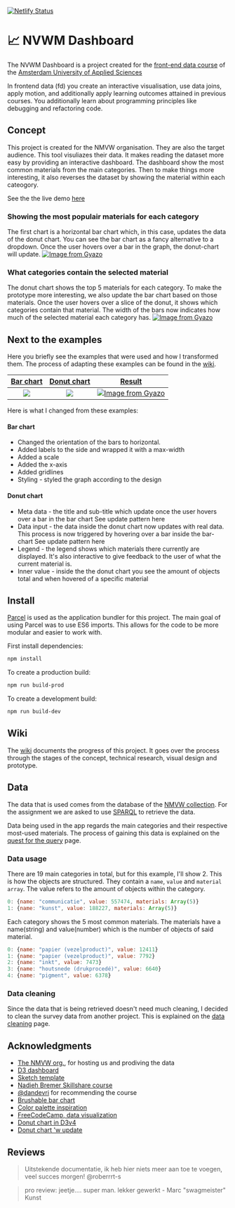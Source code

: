 [![Netlify Status](https://api.netlify.com/api/v1/badges/1c5f5275-6038-4ca7-b8d4-32f12e188f72/deploy-status)](https://app.netlify.com/sites/make-frontend-data/deploys)

# 📈 NVWM Dashboard
The NVWM Dashboard is a project created for the [front-end data course](https://github.com/cmda-tt/course-19-20/tree/master/frontend-data) of the [Amsterdam University of Applied Sciences](https://www.hva.nl/)

In frontend data (fd) you create an interactive visualisation, use data joins, apply motion, and additionally apply learning outcomes attained in previous courses. You additionally learn about programming principles like debugging and refactoring code.

## Concept
This project is created for the NMVW organisation. They are also the target audience. This tool visuliazes their data. It makes reading the dataset more easy by providing an interactive dashboard. The dashboard show the most common materials from the main categories. Then to make things more interesting, it also reverses the dataset by showing the material within each cateogory.

See the the live demo [here](https://make-frontend-data.netlify.com/)

### Showing the most populair materials for each category
The first chart is a horizontal bar chart which, in this case, updates the data of the donut chart. You can see the bar chart as a fancy alternative to a dropdown. Once the user hovers over a bar in the graph, the donut-chart will update.
[![Image from Gyazo](https://i.gyazo.com/cf10d977cb5af01cf0b0902bcc674d99.gif)](https://gyazo.com/cf10d977cb5af01cf0b0902bcc674d99)

### What categories contain the selected material
The donut chart shows the top 5 materials for each category. To make the prototype more interesting, we also update the bar chart based on those materials. Once the user hovers over a slice of the donut, it shows which categories contain that material. The width of the bars now indicates how much of the selected material each category has.
[![Image from Gyazo](https://i.gyazo.com/540fbdc762e7cc373ceb81b2138971ec.gif)](https://gyazo.com/540fbdc762e7cc373ceb81b2138971ec)

## Next to the examples
Here you briefly see the examples that were used and how I transformed them. The process of adapting these examples can be found in the [wiki](https://github.com/MartijnKeesmaat/frontend-data/wiki/Examples-&-My-work). 

| [Bar chart](https://www.freecodecamp.org/learn/data-visualization/data-visualization-with-d3/add-a-hover-effect-to-a-d3-element/)        | [Donut chart](http://bl.ocks.org/dbuezas/9306799)           | [Result](https://make-frontend-data.netlify.com/)  |
| :-------------: |:-------------:| :-----:|
| ![](https://user-images.githubusercontent.com/8048514/68934881-d7c9bc80-0797-11ea-8f40-8842971b6d69.png)      | ![](https://camo.githubusercontent.com/b235439d39d16c3a51199ff22ecb47b3208de94d/68747470733a2f2f692e6779617a6f2e636f6d2f30306462623439656331383265643662643939663364356163623266616437352e676966) | [![Image from Gyazo](https://i.gyazo.com/fcd34dc87f4feb83c460747cea63b50b.gif)](https://gyazo.com/fcd34dc87f4feb83c460747cea63b50b) |

Here is what I changed from these examples:

#### Bar chart
- Changed the orientation of the bars to horizontal.
- Added labels to the side and wrapped it with a max-width
- Added a scale
- Added the x-axis
- Added gridlines
- Styling - styled the graph according to the design

#### Donut chart
- Meta data - the title and sub-title which update once the user hovers over a bar in the bar chart See update pattern here
- Data input - the data inside the donut chart now updates with real data. This process is now triggered by hovering over a bar inside the bar-chart See update pattern here
- Legend - the legend shows which materials there currently are displayed. It's also interactive to give feedback to the user of what the current material is.
- Inner value - inside the the donut chart you see the amount of objects total and when hovered of a specific material

## Install
[Parcel](https://parceljs.org/) is used as the application bundler for this project. The main goal of using Parcel was to use ES6 imports. This allows for the code to be more modular and easier to work with.

First install dependencies:

```sh
npm install
```

To create a production build:

```sh
npm run build-prod
```

To create a development build:

```sh
npm run build-dev
```

## Wiki
The [wiki](https://github.com/MartijnKeesmaat/frontend-data/wiki) documents the progress of this project. It goes over the process through the stages of the concept, technical research, visual design and prototype.

## Data
The data that is used comes from the database of the [NMVW collection](https://collectie.wereldculturen.nl/). For the assignment we are asked to use [SPARQL](https://www.w3.org/TR/rdf-sparql-query/) to retrieve the data. 

Data being used in the app regards the main categories and their respective most-used materials. The process of gaining this data is explained on the [quest for the query](https://github.com/MartijnKeesmaat/frontend-data/wiki/Quest-for-the-query) page.

### Data usage
There are 19 main categories in total, but for this example, I'll show 2. This is how the objects are structured. They contain a `name`, `value` and `material array`. The value refers to the amount of objects within the category.

``` js
0: {name: "communicatie", value: 557474, materials: Array(5)}
1: {name: "kunst", value: 188227, materials: Array(5)}
```

Each category shows the 5 most common materials. The materials have a name(string) and value(number) which is the number of objects of said material.


``` js
0: {name: "papier (vezelproduct)", value: 12411}
1: {name: "papier (vezelproduct)", value: 7792}
2: {name: "inkt", value: 7473}
3: {name: "houtsnede (drukprocedé)", value: 6640}
4: {name: "pigment", value: 6378}
```

### Data cleaning
Since the data that is being retrieved doesn't need much cleaning, I decided to clean the survey data from another project. This is explained on the [data cleaning](https://github.com/MartijnKeesmaat/frontend-data/wiki/Data-cleaning) page.

## Acknowledgments
- [The NMVW org.](https://collectie.wereldculturen.nl/), for hosting us and prodiving the data
- [D3 dashboard](http://bl.ocks.org/NPashaP/96447623ef4d342ee09b)
- [Sketch template](https://www.ls.graphics/charts)
- [Nadieh Bremer Skillshare course](https://www.skillshare.com/classes/Data-Visualization-Customizing-Charts-for-Beauty-Impact/84030568/projects)
- [@dandevri](https://github.com/dandevri) for recommending the course
- [Brushable bar chart](http://bl.ocks.org/nbremer/4c015860931fb6a13afc7bac51f40b43)
- [Color palette inspiration](https://colorhunt.co/palette/361)
- [FreeCodeCamp, data visualization](https://www.freecodecamp.org/learn/data-visualization)
- [Donut chart in D3v4](https://codepen.io/zakariachowdhury/pen/EZeGJy)
- [Donut chart 'w update](http://bl.ocks.org/dbuezas/9306799)

## Reviews
> Uitstekende documentatie, ik heb hier niets meer aan toe te voegen, veel succes morgen! @roberrrt-s

> pro review: jeetje.... super man. lekker gewerkt - Marc "swagmeister" Kunst



